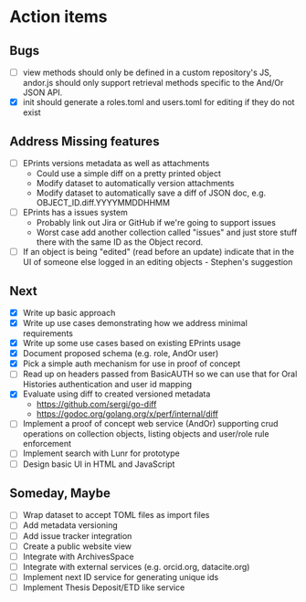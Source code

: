 
# Action items

## Bugs

+ [ ] view methods should only be defined in a custom repository's JS, andor.js should only support retrieval methods specific to the And/Or JSON API.
+ [x] init should generate a roles.toml and users.toml for editing if they do not exist

## Address Missing features

+ [ ] EPrints versions metadata as well as attachments
    + Could use a simple diff on a pretty printed object
    + Modify dataset to automatically version attachments
    + Modify dataset to automatically save a diff of JSON doc, e.g. OBJECT_ID.diff.YYYYMMDDHHMM
+ [ ] EPrints has a issues system
    + Probably link out Jira or GitHub if we're going to support issues
    + Worst case add another collection called "issues" and just store stuff there with the same ID as the Object record.
+ [ ] If an object is being "edited" (read before an update) indicate that in the UI of someone else logged in an editing objects - Stephen's suggestion

## Next

+ [x] Write up basic approach
+ [x] Write up use cases demonstrating how we address minimal requirements
+ [x] Write up some use cases based on existing EPrints usage
+ [x] Document proposed schema (e.g. role, AndOr user)
+ [x] Pick a simple auth mechanism for use in proof of concept
+ [ ] Read up on headers passed from BasicAUTH so we can use that for Oral Histories authentication and user id mapping
+ [x] Evaluate using diff to created versioned metadata
    + https://github.com/sergi/go-diff
    + https://godoc.org/golang.org/x/perf/internal/diff
+ [ ] Implement a proof of concept web service (AndOr) supporting crud operations on collection objects, listing objects and user/role rule enforcement
+ [ ] Implement search with Lunr for prototype
+ [ ] Design basic UI in HTML and JavaScript

## Someday, Maybe

+ [ ] Wrap dataset to accept TOML files as import files
+ [ ] Add metadata versioning
+ [ ] Add issue tracker integration
+ [ ] Create a public website view
+ [ ] Integrate with ArchivesSpace
+ [ ] Integrate with external services (e.g. orcid.org, datacite.org)
+ [ ] Implement next ID service for generating unique ids
+ [ ] Implement Thesis Deposit/ETD like service
